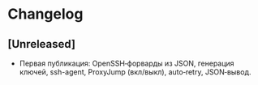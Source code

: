 # Changelog

## [Unreleased]
- Первая публикация: OpenSSH‑форварды из JSON, генерация ключей, ssh-agent, ProxyJump (вкл/выкл), auto‑retry, JSON‑вывод.
